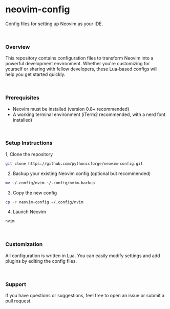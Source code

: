 # neovim-config
Config files for setting up Neovim as your IDE.

<br/>

### Overview
This repository contains configuration files to transform Neovim into a powerful development environment. Whether you're customizing for yourself or sharing with fellow developers, these Lua-based configs will help you get started quickly.

<br/>

### Prerequisites
- Neovim must be installed (version 0.8+ recommended)
- A working terminal environment (iTerm2 recommended, with a nerd font installed)

<br/>

### Setup Instructions
1, Clone the repository
```bash
git clone https://github.com/pythonicforge/neovim-config.git
```

2. Backup your existing Neovim config (optional but recommended)
```bash
mv ~/.config/nvim ~/.config/nvim.backup
```

3. Copy the new config
```bash
cp -r neovim-config ~/.config/nvim
```

4. Launch Neovim
```bash
nvim
```

<br/>

### Customization
All configuration is written in Lua. You can easily modify settings and add plugins by editing the config files.

<br/>

### Support
If you have questions or suggestions, feel free to open an issue or submit a pull request.
